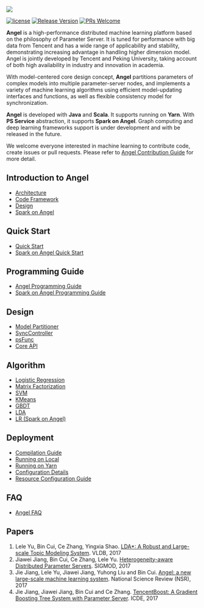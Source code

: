 ![](assets/angel_logo.png)


[![license](http://img.shields.io/badge/license-BSD3-brightgreen.svg?style=flat)](https://github.com/tencent/angel/blob/master/LICENSE)
[![Release Version](https://img.shields.io/badge/release-1.2.0-red.svg)](https://github.com/tencent/angel/releases)
[![PRs Welcome](https://img.shields.io/badge/PRs-welcome-brightgreen.svg)](https://github.com/tencent/angel/pulls)

**Angel** is a high-performance distributed machine learning platform based on the philosophy of Parameter Server. It is tuned for performance with big data from Tencent and has a wide range of applicability and stability, demonstrating increasing advantage in handling higher dimension model. Angel is jointly developed by Tencent and Peking University, taking account of both high availability  in industry and innovation in academia. 

With model-centered core design concept, **Angel** partitions parameters of complex models into multiple parameter-server nodes, and implements a variety of machine learning algorithms using efficient model-updating interfaces and functions, as well as flexible consistency model for synchronization.

**Angel** is developed with **Java** and **Scala**.  It supports running on **Yarn**. With **PS Service** abstraction, it supports **Spark on Angel**.  Graph computing and deep learning frameworks support is under development and with be released in the future. 

We welcome everyone interested in machine learning to contribute code, create issues or pull requests. Please refer to  [Angel Contribution Guide](https://github.com/Tencent/angel/blob/master/CONTRIBUTING.md) for more detail. 

## Introduction to Angel

* [Architecture](./docs/overview/architecture_en.md)
* [Code Framework](./docs/overview/code_framework_en.md)
* [Design](./docs/overview/design_philosophy_en.md)
* [Spark on Angel](./docs/overview/spark_on_angel_en.md)


## Quick Start
* [Quick Start](./docs/tutorials/angel_ps_quick_start_en.md)
* [Spark on Angel Quick Start](./docs/tutorials/spark_on_angel_quick_start_en.md)


## Programming Guide

* [Angel Programming Guide](./docs/programmers_guide/angel_programing_guide_en.md)
* [Spark on Angel Programming Guide](./docs/programmers_guide/spark_on_angel_programing_guide_en.md)

## Design

* [Model Partitioner](./docs/design/model_partitioner_en.md)
* [SyncController](./docs/design/sync_controller_en.md)
* [psFunc](./docs/design/psfFunc_en.md)
* [Core API](./docs/apis/core_api_en.md)


## Algorithm

* [Logistic Regression](./docs/algo/lr_on_angel_en.md)
* [Matrix Factorization](./docs/algo/mf_on_angel_en.md)
* [SVM](./docs/algo/svm_on_angel_en.md)
* [KMeans](./docs/algo/kmeans_on_angel_en.md)
* [GBDT](./docs/algo/gbdt_on_angel_en.md)
* [LDA](./docs/algo/lda_on_angel_en.md)
* [LR (Spark on Angel)](./docs/algo/spark_on_angel_optimizer_en.md)

## Deployment

* [Compilation Guide](./docs/deploy/source_compile_en.md)
* [Running on Local](./docs/deploy/local_run_en.md)
* [Running on Yarn](./docs/deploy/run_on_yarn_en.md)
* [Configuration Details](./docs/deploy/config_details_en.md)
* [Resource Configuration Guide](./docs/deploy/resource_config_guide_en.md)

## FAQ
* [Angel FAQ](https://github.com/Tencent/angel/wiki/Angel%E5%B8%B8%E8%A7%81%E9%97%AE%E9%A2%98)

## Papers
  1. Lele Yu, Bin Cui, Ce Zhang, Yingxia Shao. [LDA*: A Robust and Large-scale Topic Modeling System](http://www.vldb.org/pvldb/vol10/p1406-yu.pdf). VLDB, 2017
  2. Jiawei Jiang, Bin Cui, Ce Zhang, Lele Yu. [Heterogeneity-aware Distributed Parameter Servers](http://net.pku.edu.cn/~cuibin/Papers/2017%20sigmod.pdf). SIGMOD, 2017
  3. Jie Jiang, Lele Yu, Jiawei Jiang, Yuhong Liu and Bin Cui. [Angel: a new large-scale machine learning system](http://net.pku.edu.cn/~cuibin/Papers/2017NSRangel.pdf). National Science Review (NSR), 2017
  4. Jie Jiang, Jiawei Jiang,  Bin Cui and Ce Zhang. [TencentBoost: A Gradient Boosting Tree System with Parameter Server](http://net.pku.edu.cn/~cuibin/Papers/2017%20ICDE%20boost.pdf).	ICDE, 2017

